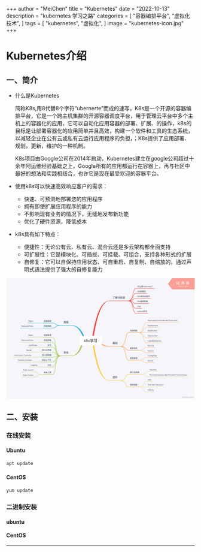 +++
author = "MeiChen"
title = "Kubernetes"
date = "2022-10-13"
description = "kubernetes 学习之路"
categories = [
    "容器编排平台",
    "虚拟化技术",
]
tags = [
    "kubernetes",
    "虚拟化",
]
image = "kubernetes-icon.jpg"
+++

# Kubernetes介绍

## 一、简介

- 什么是Kubernetes

  简称K8s,用8代替8个字符“ubernerte”而成的速写，K8s是一个开源的容器编排平台，它是一个跨主机集群的开源容器调度平台，用于管理云平台中多个主机上的容器化的应用，它可以自动化应用容器的部署、扩展、的操作，k8s的目标是让部署容器化的应用简单并且高效，构建一个软件和工具的生态系统，以减轻企业在公有云或私有云运行应用程序的负担，；K8s提供了应用部署、规划，更新，维护的一种机制。

   K8s项目由Google公司在2014年启动，Kubernetes建立在google公司超过十余年阿运维经验基础之上，Google所有的应用都运行在容器上，再与社区中最好的想法和实践相结合，也许它是现在最受欢迎的容器平台。
- 使用k8s可以快速高效响应客户的需求：
  - 快速、可预测地部署您的应用程序
  - 拥有即使扩展应用程序的能力
  - 不影响现有业务的情况下，无缝地发布新功能
  - 优化了硬件资源，降低成本

- k8s具有如下特点：
  - 便捷性：无论公有云、私有云、混合云还是多云架构都全面支持
  - 可扩展性：它是模块化、可插拔、可挂载、可组合，支持各种形式的扩展
  - 自修复：它可以自保持应用状态、可自重启、自复制、自缩放的，通过声明式语法提供了强大的自修复能力


![Kubernetes学习路线图](kubernetes-学习路线图.png)

## 二、安装
### 在线安装
#### Ubuntu
```bash
apt update

```
#### CentOS
```bash
yum update
```

### 二进制安装

#### ubuntu

#### CentOS


<!--more-->
---
